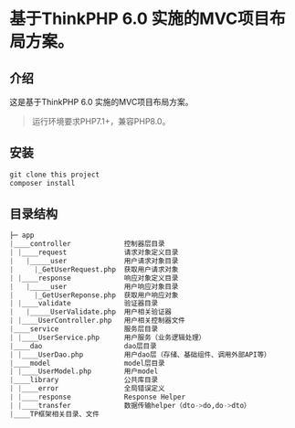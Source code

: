 基于ThinkPHP 6.0 实施的MVC项目布局方案。
===============

## 介绍
这是基于ThinkPHP 6.0 实施的MVC项目布局方案。

> 运行环境要求PHP7.1+，兼容PHP8.0。

## 安装
```python
git clone this project
composer install
```

## 目录结构

```python
├─ app
|____controller             控制器层目录
| |____request              请求对象定义目录
|   |_____user              用户请求对象目录
|     |_GetUserRequest.php  获取用户请求对象
| |____response             响应对象定义目录
|   |_____user              用户响应对象目录
|     |_GetUserReponse.php  获取用户响应对象
| |____validate             验证器目录
|   |_____UserValidate.php  用户相关验证器
| |____UserController.php   用户相关控制器文件
|____service                服务层目录
| |____UserService.php      用户服务（业务逻辑处理）
|____dao                    dao层目录
| |____UserDao.php          用户dao层（存储、基础组件、调用外部API等）
|____model                  model层目录
| |____UserModel.php        用户model
|____library                公共库目录
| |____error                全局错误定义
| |____response             Response Helper
| |____transfer             数据传输helper（dto->do,do->dto）
|____TP框架相关目录、文件
```